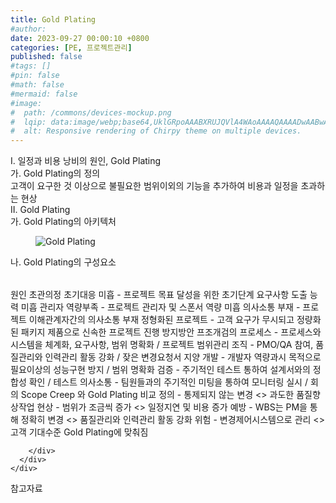 ```yaml
---
title: Gold Plating
#author: 
date: 2023-09-27 00:00:10 +0800
categories: [PE, 프로젝트관리]
published: false
#tags: []
#pin: false
#math: false
#mermaid: false
#image:
#  path: /commons/devices-mockup.png
#  lqip: data:image/webp;base64,UklGRpoAAABXRUJQVlA4WAoAAAAQAAAADwAABwAAQUxQSDIAAAARL0AmbZurmr57yyIiqE8oiG0bejIYEQTgqiDA9vqnsUSI6H+oAERp2HZ65qP/VIAWAFZQOCBCAAAA8AEAnQEqEAAIAAVAfCWkAALp8sF8rgRgAP7o9FDvMCkMde9PK7euH5M1m6VWoDXf2FkP3BqV0ZYbO6NA/VFIAAAA
#  alt: Responsive rendering of Chirpy theme on multiple devices.
---
```


<div class="post-wrap">
  <div class="para">
    <div class="para-title">
      I. 일정과 비용 낭비의 원인, Gold Plating
    </div>
    <div class="para-cntnt">
      <div class="para">
        <div class="para-title">
          가. Gold Plating의 정의
        </div>
        <div class="para-cntnt">
            고객이 요구한 것 이상으로 불필요한 범위이외의 기능을 추가하여 비용과 일정을 초과하는 현상
        </div>
      </div>
    </div>
  </div>
  
  <div class="para">
    <div class="para-title">
      II. Gold Plating
    </div>
    <div class="para-cntnt">
      <div class="para">
        <div class="para-title">
          가. Gold Plating의 아키텍처
        </div>
        <div class="para-cntnt">
          <figure class="post-figure">
            <img src="/assets/img/posts/Gold-Plating.png" alt="Gold Plating">
<!--            <figcaption>Source: Unveiling the Metaverse: Exploring Emerging Trends, Multifaceted Perspectives, and Future Challenges</figcaption>-->
          </figure>
        </div>
      </div>
      <div class="para">
        <div class="para-title">
          나. Gold Plating의 구성요소
        </div>
        <div class="para-cntnt">
          <table class="post-table">
          </table>
          원인 초관의정
  초기대응 미흡 - 프로젝트 목표 달성을 위한 초기단계 요구사항 도출 능력 미흡
  관리자 역량부족 - 프로젝트 관리자 및 스폰서 역량 미흡
  의사소통 부재 - 프로젝트 이해관계자간의 의사소통 부재
  정형화된 프로젝트 - 고객 요구가 무시되고 정량화된 패키지 제품으로 신속한 프로젝트 진행
방지방안 프조개검의
  프로세스 - 프로세스와 시스템을 체계화, 요구사항, 범위 명확화 / 프로젝트 범위관리
  조직 - PMO/QA 참여,  품질관리와 인력관리 활동 강화 / 잦은 변경요청서 지양
  개발 - 개발자 역량과시 목적으로 필요이상의 성능구현 방지 / 범위 명확화
  검증 - 주기적인 테스트 통하여 설계서와의 정합성 확인 / 테스트  
  의사소통 - 팀원들과의 주기적인 미팅을 통하여 모니터링 실시 / 회의
Scope Creep 와 Gold Plating 비교
  정의 - 통제되지 않는 변경 &lt;&gt; 과도한 품질향상작업   
  현상 - 범위가 조금씩 증가 &lt;&gt; 일정지연 및 비용 증가   
  예방 - WBS는 PM을 통해 정확히 변경 &lt;&gt; 품질관리와 인력관리 활동 강화   
  위험 - 변경제어시스템으로 관리 &lt;&gt; 고객 기대수준 Gold Plating에 맞춰짐

        </div>
      </div>
    </div>
  </div>

  <div class="refr-wrap">
    <div class="refr-title">
        참고자료
    </div>
    <ol class="refr-list">
    <!--    <li>(나현식, 최대선) <a target="_blank" href="https://scienceon.kisti.re.kr/commons/util/originalView.do?cn=JAKO202225948430499&oCn=JAKO202225948430499&dbt=JAKO&journal=NJOU00291864">메타버스 보안 위협 요소 및 대응 방안 검토</a></li>-->
    <!--    <li>(M. Uddin, S. Manickam, H. Ullah, M. Obaidat and A. Dandoush) <a target="_blank" href="https://ieeexplore.ieee.org/abstract/document/10138386">Unveiling the Metaverse: Exploring Emerging Trends, Multifaceted Perspectives, and Future Challenges</a></li>-->
    </ol>
  </div>
</div>
